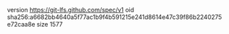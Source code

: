 version https://git-lfs.github.com/spec/v1
oid sha256:a6682bb4640a5f77ac1b9f4b591215e241d8614e47c39f86b2240275e72caa8e
size 1577

